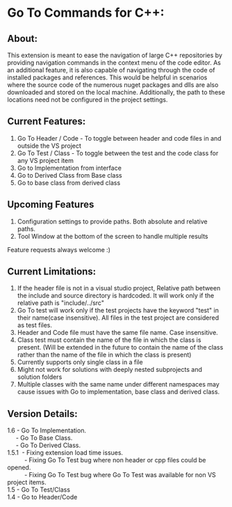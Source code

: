 # **Go To Commands for C++:**

## About:
This extension is meant to ease the navigation of large C++ repositories by providing navigation commands in the context menu of the code editor. As an additional feature, it is also capable of navigating through the code of installed packages and references. This would be helpful in scenarios where the source code of the numerous nuget packages and dlls are also downloaded and stored on the local machine. Additionally, the path to these locations need not be configured in the project settings.

## Current Features:
1. Go To Header / Code - To toggle between header and code files in and outside the VS project
2. Go To Test / Class - To toggle between the test and the code class for any VS project item
3. Go to Implementation from interface
4. Go to Derived Class from Base class
5. Go to base class from derived class

## Upcoming Features
1. Configuration settings to provide paths. Both absolute and relative paths.
2. Tool Window at the bottom of the screen to handle multiple results

Feature requests always welcome :)

## Current Limitations:
1. If the header file is not in a visual studio project, Relative path between the include and source directory is hardcoded. It will work only if the relative path is "include/../src"
2. Go To test will work only if the test projects have the keyword "test" in their name(case insensitive). All files in the test project are considered as test files.
3. Header and Code file must have the same file name. Case insensitive.
4. Class test must contain the name of the file in which the class is present. (Will be extended in the future to contain the name of the class rather than the name of the file in which the class is present)
5. Currently supports only single class in a file
6. Might not work for solutions with deeply nested subprojects and solution folders
7. Multiple classes with the same name under different namespaces may cause issues with Go to implementation, base class and derived class.

## Version Details:
1.6 - Go To Implementation.<br />
&nbsp;&nbsp;&nbsp;&nbsp;&nbsp;- Go To Base Class.<br />
&nbsp;&nbsp;&nbsp;&nbsp;&nbsp;- Go To Derived Class.<br />
1.5.1&nbsp;&nbsp;- Fixing extension load time issues.  
&nbsp;&nbsp;&nbsp;&nbsp;&nbsp;&nbsp;&nbsp;&nbsp;&nbsp;&nbsp;- Fixing Go To Test bug where non header or cpp files could be opened.          
&nbsp;&nbsp;&nbsp;&nbsp;&nbsp;&nbsp;&nbsp;&nbsp;&nbsp;&nbsp;- Fixing Go To Test bug where Go To Test was available for non VS project items.  
1.5 - Go To Test/Class  
1.4 - Go to Header/Code  
